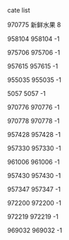cate list

970775 新鲜水果 8

958104 958104 -1

975706 975706 -1

957615 957615 -1

955035 955035 -1

5057 5057 -1

970776 970776 -1

970778 970778 -1

957428 957428 -1

957330 957330 -1

961006 961006 -1

957430 957430 -1

957347 957347 -1

972200 972200 -1

972219 972219 -1

969032 969032 -1


